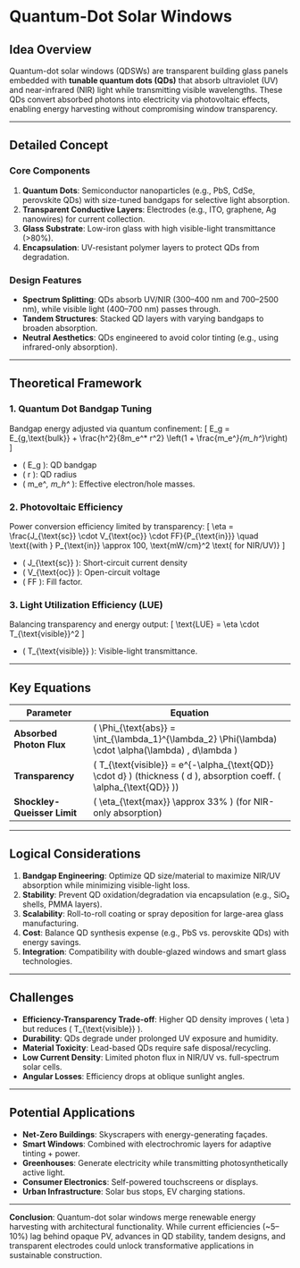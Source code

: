 # Quantum-Dot Solar Windows

## Idea Overview
Quantum-dot solar windows (QDSWs) are transparent building glass panels embedded with **tunable quantum dots (QDs)** that absorb ultraviolet (UV) and near-infrared (NIR) light while transmitting visible wavelengths. These QDs convert absorbed photons into electricity via photovoltaic effects, enabling energy harvesting without compromising window transparency.

---

## Detailed Concept

### Core Components
1. **Quantum Dots**: Semiconductor nanoparticles (e.g., PbS, CdSe, perovskite QDs) with size-tuned bandgaps for selective light absorption.
2. **Transparent Conductive Layers**: Electrodes (e.g., ITO, graphene, Ag nanowires) for current collection.
3. **Glass Substrate**: Low-iron glass with high visible-light transmittance (>80%).
4. **Encapsulation**: UV-resistant polymer layers to protect QDs from degradation.

### Design Features
- **Spectrum Splitting**: QDs absorb UV/NIR (300–400 nm and 700–2500 nm), while visible light (400–700 nm) passes through.
- **Tandem Structures**: Stacked QD layers with varying bandgaps to broaden absorption.
- **Neutral Aesthetics**: QDs engineered to avoid color tinting (e.g., using infrared-only absorption).

---

## Theoretical Framework

### 1. Quantum Dot Bandgap Tuning
Bandgap energy adjusted via quantum confinement:
\[
E_g = E_{g,\text{bulk}} + \frac{h^2}{8m_e^* r^2} \left(1 + \frac{m_e^*}{m_h^*}\right)
\]
- \( E_g \): QD bandgap
- \( r \): QD radius
- \( m_e^*, m_h^* \): Effective electron/hole masses.

### 2. Photovoltaic Efficiency
Power conversion efficiency limited by transparency:
\[
\eta = \frac{J_{\text{sc}} \cdot V_{\text{oc}} \cdot FF}{P_{\text{in}}} \quad \text{(with } P_{\text{in}} \approx 100\, \text{mW/cm}^2 \text{ for NIR/UV)}
\]
- \( J_{\text{sc}} \): Short-circuit current density
- \( V_{\text{oc}} \): Open-circuit voltage
- \( FF \): Fill factor.

### 3. Light Utilization Efficiency (LUE)
Balancing transparency and energy output:
\[
\text{LUE} = \eta \cdot T_{\text{visible}}^2
\]
- \( T_{\text{visible}} \): Visible-light transmittance.

---

## Key Equations

| Parameter              | Equation                                                                 |
|------------------------|--------------------------------------------------------------------------|
| **Absorbed Photon Flux** | \( \Phi_{\text{abs}} = \int_{\lambda_1}^{\lambda_2} \Phi(\lambda) \cdot \alpha(\lambda) \, d\lambda \) |
| **Transparency**       | \( T_{\text{visible}} = e^{-\alpha_{\text{QD}} \cdot d} \) (thickness \( d \), absorption coeff. \( \alpha_{\text{QD}} \)) |
| **Shockley-Queisser Limit** | \( \eta_{\text{max}} \approx 33\% \) (for NIR-only absorption)          |

---

## Logical Considerations

1. **Bandgap Engineering**: Optimize QD size/material to maximize NIR/UV absorption while minimizing visible-light loss.
2. **Stability**: Prevent QD oxidation/degradation via encapsulation (e.g., SiO₂ shells, PMMA layers).
3. **Scalability**: Roll-to-roll coating or spray deposition for large-area glass manufacturing.
4. **Cost**: Balance QD synthesis expense (e.g., PbS vs. perovskite QDs) with energy savings.
5. **Integration**: Compatibility with double-glazed windows and smart glass technologies.

---

## Challenges

- **Efficiency-Transparency Trade-off**: Higher QD density improves \( \eta \) but reduces \( T_{\text{visible}} \).
- **Durability**: QDs degrade under prolonged UV exposure and humidity.
- **Material Toxicity**: Lead-based QDs require safe disposal/recycling.
- **Low Current Density**: Limited photon flux in NIR/UV vs. full-spectrum solar cells.
- **Angular Losses**: Efficiency drops at oblique sunlight angles.

---

## Potential Applications

- **Net-Zero Buildings**: Skyscrapers with energy-generating façades.
- **Smart Windows**: Combined with electrochromic layers for adaptive tinting + power.
- **Greenhouses**: Generate electricity while transmitting photosynthetically active light.
- **Consumer Electronics**: Self-powered touchscreens or displays.
- **Urban Infrastructure**: Solar bus stops, EV charging stations.

---

**Conclusion**: Quantum-dot solar windows merge renewable energy harvesting with architectural functionality. While current efficiencies (~5–10%) lag behind opaque PV, advances in QD stability, tandem designs, and transparent electrodes could unlock transformative applications in sustainable construction.